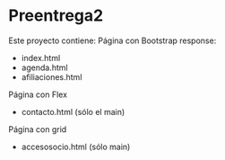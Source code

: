 # Preentrega2
Este proyecto contiene:
Página con Bootstrap response: 
* index.html
* agenda.html
* afiliaciones.html
  
Página con Flex
* contacto.html (sólo el main)

Página con grid
* accesosocio.html (sólo main)
  

